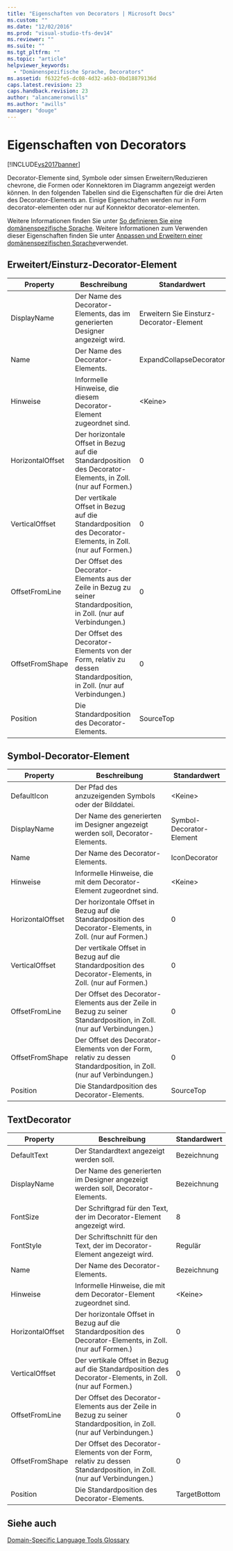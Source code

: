 ```yaml
---
title: "Eigenschaften von Decorators | Microsoft Docs"
ms.custom: ""
ms.date: "12/02/2016"
ms.prod: "visual-studio-tfs-dev14"
ms.reviewer: ""
ms.suite: ""
ms.tgt_pltfrm: ""
ms.topic: "article"
helpviewer_keywords: 
  - "Domänenspezifische Sprache, Decorators"
ms.assetid: f6322fe5-dc08-4d32-a6b3-0bd18879136d
caps.latest.revision: 23
caps.handback.revision: 23
author: "alancameronwills"
ms.author: "awills"
manager: "douge"
---
```

# Eigenschaften von Decorators
[!INCLUDE[vs2017banner](../code-quality/includes/vs2017banner.md)]

Decorator\-Elemente sind, Symbole oder simsen Erweitern\/Reduzieren chevrone, die Formen oder Konnektoren im Diagramm angezeigt werden können.  In den folgenden Tabellen sind die Eigenschaften für die drei Arten des Decorator\-Elements an.  Einige Eigenschaften werden nur in Form decorator\-elementen oder nur auf Konnektor decorator\-elementen.  
  
 Weitere Informationen finden Sie unter [So definieren Sie eine domänenspezifische Sprache](../modeling/how-to-define-a-domain-specific-language.md).  Weitere Informationen zum Verwenden dieser Eigenschaften finden Sie unter [Anpassen und Erweitern einer domänenspezifischen Sprache](../modeling/customizing-and-extending-a-domain-specific-language.md)verwendet.  
  
## Erweitert\/Einsturz\-Decorator\-Element  
  
|Property|Beschreibung|Standardwert|  
|--------------|------------------|------------------|  
|DisplayName|Der Name des Decorator\-Elements, das im generierten Designer angezeigt wird.|Erweitern Sie Einsturz\-Decorator\-Element|  
|Name|Der Name des Decorator\-Elements.|ExpandCollapseDecorator|  
|Hinweise|Informelle Hinweise, die diesem Decorator\-Element zugeordnet sind.|\<Keine\>|  
|HorizontalOffset|Der horizontale Offset in Bezug auf die Standardposition des Decorator\-Elements, in Zoll.  \(nur auf Formen.\)|0|  
|VerticalOffset|Der vertikale Offset in Bezug auf die Standardposition des Decorator\-Elements, in Zoll.  \(nur auf Formen.\)|0|  
|OffsetFromLine|Der Offset des Decorator\-Elements aus der Zeile in Bezug zu seiner Standardposition, in Zoll.  \(nur auf Verbindungen.\)|0|  
|OffsetFromShape|Der Offset des Decorator\-Elements von der Form, relativ zu dessen Standardposition, in Zoll.  \(nur auf Verbindungen.\)|0|  
|Position|Die Standardposition des Decorator\-Elements.|SourceTop|  
  
## Symbol\-Decorator\-Element  
  
|Property|Beschreibung|Standardwert|  
|--------------|------------------|------------------|  
|DefaultIcon|Der Pfad des anzuzeigenden Symbols oder der Bilddatei.|\<Keine\>|  
|DisplayName|Der Name des generierten im Designer angezeigt werden soll, Decorator\-Elements.|Symbol\-Decorator\-Element|  
|Name|Der Name des Decorator\-Elements.|IconDecorator|  
|Hinweise|Informelle Hinweise, die mit dem Decorator\-Element zugeordnet sind.|\<Keine\>|  
|HorizontalOffset|Der horizontale Offset in Bezug auf die Standardposition des Decorator\-Elements, in Zoll.  \(nur auf Formen.\)|0|  
|VerticalOffset|Der vertikale Offset in Bezug auf die Standardposition des Decorator\-Elements, in Zoll.  \(nur auf Formen.\)|0|  
|OffsetFromLine|Der Offset des Decorator\-Elements aus der Zeile in Bezug zu seiner Standardposition, in Zoll.  \(nur auf Verbindungen.\)|0|  
|OffsetFromShape|Der Offset des Decorator\-Elements von der Form, relativ zu dessen Standardposition, in Zoll.  \(nur auf Verbindungen.\)|0|  
|Position|Die Standardposition des Decorator\-Elements.|SourceTop|  
  
## TextDecorator  
  
|Property|Beschreibung|Standardwert|  
|--------------|------------------|------------------|  
|DefaultText|Der Standardtext angezeigt werden soll.|Bezeichnung|  
|DisplayName|Der Name des generierten im Designer angezeigt werden soll, Decorator\-Elements.|Bezeichnung|  
|FontSize|Der Schriftgrad für den Text, der im Decorator\-Element angezeigt wird.|8|  
|FontStyle|Der Schriftschnitt für den Text, der im Decorator\-Element angezeigt wird.|Regulär|  
|Name|Der Name des Decorator\-Elements.|Bezeichnung|  
|Hinweise|Informelle Hinweise, die mit dem Decorator\-Element zugeordnet sind.|\<Keine\>|  
|HorizontalOffset|Der horizontale Offset in Bezug auf die Standardposition des Decorator\-Elements, in Zoll.  \(nur auf Formen.\)|0|  
|VerticalOffset|Der vertikale Offset in Bezug auf die Standardposition des Decorator\-Elements, in Zoll.  \(nur auf Formen.\)|0|  
|OffsetFromLine|Der Offset des Decorator\-Elements aus der Zeile in Bezug zu seiner Standardposition, in Zoll.  \(nur auf Verbindungen.\)|0|  
|OffsetFromShape|Der Offset des Decorator\-Elements von der Form, relativ zu dessen Standardposition, in Zoll.  \(nur auf Verbindungen.\)|0|  
|Position|Die Standardposition des Decorator\-Elements.|TargetBottom|  
  
## Siehe auch  
 [Domain\-Specific Language Tools Glossary](http://msdn.microsoft.com/de-de/ca5e84cb-a315-465c-be24-76aa3df276aa)